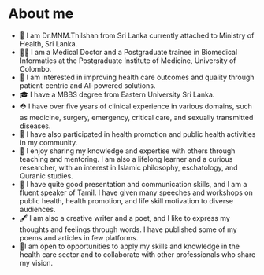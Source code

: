 # About me

- 🤝 I am Dr.MNM.Thilshan from Sri Lanka currently attached to Ministry of Health, Sri Lanka.
- 👨‍⚕️ I am a Medical Doctor and a Postgraduate trainee in Biomedical Informatics at the Postgraduate Institute of Medicine, University of Colombo.
- 🌱 I am interested in improving health care outcomes and quality through patient-centric and AI-powered solutions.
- 🎓 I have a MBBS degree from Eastern University Sri Lanka.
- ⛑ I have over five years of clinical experience in various domains, such as medicine, surgery, emergency, critical care, and sexually transmitted diseases.
- 👯 I have also participated in health promotion and public health activities in my community.
- 🙂 I enjoy sharing my knowledge and expertise with others through teaching and mentoring. I am also a lifelong learner and a curious researcher, with an interest in Islamic philosophy, eschatology, and Quranic studies.
- 📢 I have quite good presentation and communication skills, and I am a fluent speaker of Tamil. I have given many speeches and workshops on public health, health promotion, and life skill motivation to diverse audiences.
- 🖋 I am also a creative writer and a poet, and I like to express my thoughts and feelings through words. I have published some of my poems and articles in few platforms.
- 🤔I am open to opportunities to apply my skills and knowledge in the health care sector and to collaborate with other professionals who share my vision.


